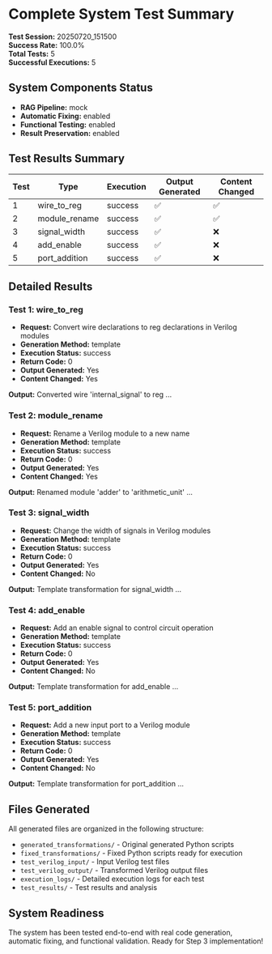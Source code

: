 # Complete System Test Summary

**Test Session:** 20250720_151500  
**Success Rate:** 100.0%  
**Total Tests:** 5  
**Successful Executions:** 5

## System Components Status
- **RAG Pipeline:** mock
- **Automatic Fixing:** enabled
- **Functional Testing:** enabled
- **Result Preservation:** enabled

## Test Results Summary

| Test | Type | Execution | Output Generated | Content Changed |
|------|------|-----------|------------------|-----------------|
| 1 | wire_to_reg | success | ✅ | ✅ |
| 2 | module_rename | success | ✅ | ✅ |
| 3 | signal_width | success | ✅ | ❌ |
| 4 | add_enable | success | ✅ | ❌ |
| 5 | port_addition | success | ✅ | ❌ |

## Detailed Results

### Test 1: wire_to_reg
- **Request:** Convert wire declarations to reg declarations in Verilog modules
- **Generation Method:** template
- **Execution Status:** success
- **Return Code:** 0
- **Output Generated:** Yes
- **Content Changed:** Yes

**Output:** Converted wire 'internal_signal' to reg
...

### Test 2: module_rename
- **Request:** Rename a Verilog module to a new name
- **Generation Method:** template
- **Execution Status:** success
- **Return Code:** 0
- **Output Generated:** Yes
- **Content Changed:** Yes

**Output:** Renamed module 'adder' to 'arithmetic_unit'
...

### Test 3: signal_width
- **Request:** Change the width of signals in Verilog modules
- **Generation Method:** template
- **Execution Status:** success
- **Return Code:** 0
- **Output Generated:** Yes
- **Content Changed:** No

**Output:** Template transformation for signal_width
...

### Test 4: add_enable
- **Request:** Add an enable signal to control circuit operation
- **Generation Method:** template
- **Execution Status:** success
- **Return Code:** 0
- **Output Generated:** Yes
- **Content Changed:** No

**Output:** Template transformation for add_enable
...

### Test 5: port_addition
- **Request:** Add a new input port to a Verilog module
- **Generation Method:** template
- **Execution Status:** success
- **Return Code:** 0
- **Output Generated:** Yes
- **Content Changed:** No

**Output:** Template transformation for port_addition
...


## Files Generated

All generated files are organized in the following structure:
- `generated_transformations/` - Original generated Python scripts
- `fixed_transformations/` - Fixed Python scripts ready for execution  
- `test_verilog_input/` - Input Verilog test files
- `test_verilog_output/` - Transformed Verilog output files
- `execution_logs/` - Detailed execution logs for each test
- `test_results/` - Test results and analysis

## System Readiness

The system has been tested end-to-end with real code generation, automatic fixing, and functional validation. Ready for Step 3 implementation!
